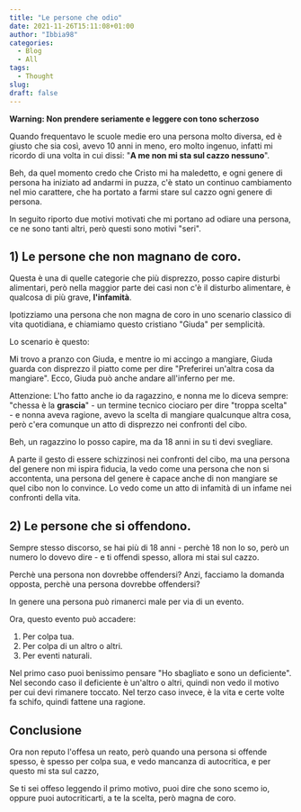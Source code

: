 ```yaml
---
title: "Le persone che odio"
date: 2021-11-26T15:11:08+01:00
author: "Ibbia98"
categories: 
  - Blog
  - All
tags: 
  - Thought
slug: 
draft: false
---
```


**Warning: Non prendere seriamente e leggere con tono scherzoso**

Quando frequentavo le scuole medie ero una persona molto diversa,
ed è giusto che sia così, avevo 10 anni in meno, ero molto ingenuo,
infatti mi ricordo di una volta in cui dissi:
"**A me non mi sta sul cazzo nessuno**". 

Beh, da quel momento credo che Cristo mi ha maledetto,
e ogni genere di persona ha iniziato ad andarmi in puzza, c'è stato un continuo cambiamento nel mio carattere,
che ha portato a farmi stare sul cazzo ogni genere di persona.

In seguito riporto due motivi motivati che mi portano ad odiare una persona, ce ne sono tanti altri,
però questi sono motivi "seri".  

## 1) Le persone che non magnano de coro.

Questa è una di quelle categorie che più disprezzo, posso capire disturbi alimentari,
però nella maggior parte dei casi non c'è il disturbo alimentare, è qualcosa di più grave, **l'infamità**.

Ipotizziamo una persona che non magna de coro in uno scenario classico di vita quotidiana, e chiamiamo questo
cristiano "Giuda" per semplicità.

Lo scenario è questo: 

Mi trovo a pranzo con Giuda, e mentre io mi accingo a mangiare, Giuda guarda con disprezzo il piatto
come per dire "Preferirei un'altra cosa da mangiare". Ecco, Giuda può anche andare all'inferno per me.

Attenzione: L'ho fatto anche io da ragazzino, e nonna me lo diceva sempre: "chessa è la **grascia**"
 \- un termine tecnico ciociaro per dire "troppa scelta" - e nonna aveva ragione, avevo la scelta di
mangiare qualcunque altra cosa, però c'era comunque un atto di disprezzo nei confronti del cibo.

Beh, un ragazzino lo posso capire, ma da 18 anni in su ti devi svegliare.

A parte il gesto di essere schizzinosi nei confronti del cibo, ma una persona del genere non mi
ispira fiducia, la vedo come una persona che non si accontenta, una persona del genere è capace anche di non 
mangiare se quel cibo non lo convince. Lo vedo come un atto di infamità di un infame nei confronti della vita.


## 2) Le persone che si offendono.

Sempre stesso discorso, se hai più di 18 anni - perchè 18 non lo so, però un numero lo dovevo dire -
e ti offendi spesso, allora mi stai sul cazzo.

Perchè una persona non dovrebbe offendersi? Anzi, facciamo la domanda opposta, perchè una persona
dovrebbe offendersi?

In genere una persona può rimanerci male per via di un evento. 

Ora, questo evento può accadere:
1. Per colpa tua.
2. Per colpa di un altro o altri.
3. Per eventi naturali.

Nel primo caso puoi benissimo pensare "Ho sbagliato e sono un deficiente". 
Nel secondo caso il deficiente è un'altro o altri, quindi non vedo il motivo per cui
devi rimanere toccato. 
Nel terzo caso invece, è la vita e certe volte fa schifo, quindi fattene una ragione.

## Conclusione

Ora non reputo l'offesa un reato, però quando una persona si offende spesso, è
spesso per colpa sua, e vedo mancanza di autocritica, e per questo mi sta sul cazzo,

Se ti sei offeso leggendo il primo motivo, puoi dire che sono scemo io,
oppure puoi autocriticarti, a te la scelta, però magna de coro.
